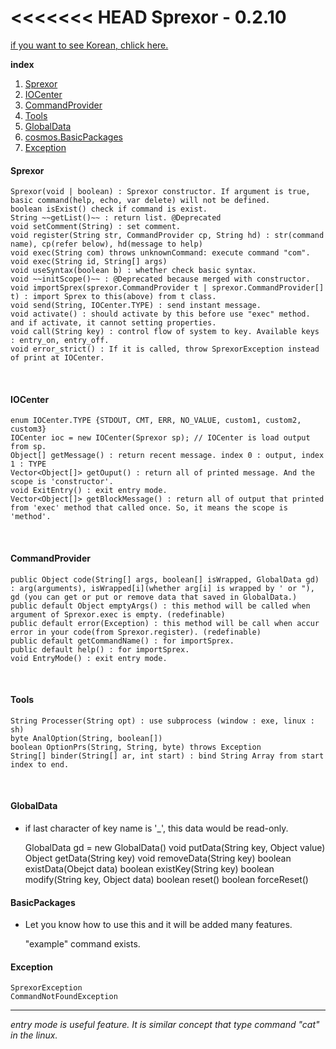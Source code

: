 <<<<<<< HEAD
Sprexor - 0.2.10
=================

[if you want to see Korean, chlick here.](./KOREAN.md "한국어로 보기")

**index**
1. [Sprexor](#sprexor)
2. [IOCenter](#iocenter)
3. [CommandProvider](#commandprovider)
4. [Tools](#tools)
5. [GlobalData](#globaldata)
6. [cosmos.BasicPackages](#basicpackages)
7. [Exception](#exception)


#### Sprexor
	Sprexor(void | boolean) : Sprexor constructor. If argument is true, basic command(help, echo, var delete) will not be defined.
	boolean isExist() check if command is exist.
	String ~~getList()~~ : return list. @Deprecated
	void setComment(String) : set comment.   
	void register(String str, CommandProvider cp, String hd) : str(command name), cp(refer below), hd(message to help)
	void exec(String com) throws unknownCommand: execute command "com".
	void exec(String id, String[] args)
	void useSyntax(boolean b) : whether check basic syntax.
	void ~~initScope()~~ : @Deprecated because merged with constructor.
	void importSprex(sprexor.CommandProvider t | sprexor.CommandProvider[] t) : import Sprex to this(above) from t class.
	void send(String, IOCenter.TYPE) : send instant message.
	void activate() : should activate by this before use "exec" method. and if activate, it cannot setting properties.
	void call(String key) : control flow of system to key. Available keys : entry_on, entry_off. 
	void error_strict() : If it is called, throw SprexorException instead of print at IOCenter.
  <br>
  
#### IOCenter
    enum IOCenter.TYPE {STDOUT, CMT, ERR, NO_VALUE, custom1, custom2, custom3}
    IOCenter ioc = new IOCenter(Sprexor sp); // IOCenter is load output from sp.
    Object[] getMessage() : return recent message. index 0 : output, index 1 : TYPE
    Vector<Object[]> getOuput() : return all of printed message. And the scope is 'constructor'.
    void ExitEntry() : exit entry mode.
    Vector<Object[]> getBlockMessage() : return all of output that printed from 'exec' method that called once. So, it means the scope is 'method'.
  <br>
  
#### CommandProvider
    public Object code(String[] args, boolean[] isWrapped, GlobalData gd) : arg(arguments), isWrapped[i](whether arg[i] is wrapped by ' or "), gd (you can get or put or remove data that saved in GlobalData.)
    public default Object emptyArgs() : this method will be called when argument of Sprexor.exec is empty. (redefinable)
    public default error(Exception) : this method will be call when accur error in your code(from Sprexor.register). (redefinable)
    public default getCommandName() : for importSprex.
    public default help() : for importSprex.
    void EntryMode() : exit entry mode.
  <br>
  
#### Tools
	String Processer(String opt) : use subprocess (window : exe, linux : sh)
	byte AnalOption(String, boolean[])
	boolean OptionPrs(String, String, byte) throws Exception
	String[] binder(String[] ar, int start) : bind String Array from start index to end.
  <br>
  
#### GlobalData 
- if last character of key name is '_', this data would be read-only. 

	GlobalData gd = new GlobalData()
	void putData(String key, Object value)
	Object getData(String key)
	void removeData(String key)
	boolean existData(Obejct data)
	boolean existKey(String key)
	boolean modify(String key, Object data)
	boolean reset()
	boolean forceReset()
  <br>
  
#### BasicPackages
+ Let you know how to use this and it will be added many features.

	"example" command exists.
  <br>
  
#### Exception
	SprexorException
	CommandNotFoundException
	
---
*entry mode is useful feature. It is similar concept that type command "cat" in the linux.*